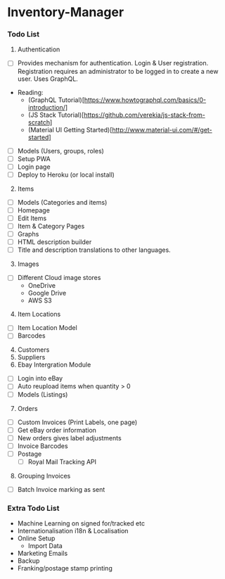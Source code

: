 # Inventory-Manager

### Todo List
1. Authentication
  - [ ] Provides mechanism for authentication. Login & User registration. Registration requires an administrator to be logged in to create a new user. Uses GraphQL.
  - Reading:
    - (GraphQL Tutorial)[https://www.howtographql.com/basics/0-introduction/]
    - (JS Stack Tutorial)[https://github.com/verekia/js-stack-from-scratch]
    - (Material UI Getting Started)[http://www.material-ui.com/#/get-started]
  - [ ] Models (Users, groups, roles)
  - [ ] Setup PWA
  - [ ] Login page
  - [ ] Deploy to Heroku (or local install)
2. Items
  - [ ] Models (Categories and items)
  - [ ] Homepage
  - [ ] Edit Items
  - [ ] Item & Category Pages
  - [ ] Graphs
  - [ ] HTML description builder
  - [ ] Title and description translations to other languages. 
3. Images
  - [ ] Different Cloud image stores
    - OneDrive
    - Google Drive
    - AWS S3
4. Item Locations
  - [ ] Item Location Model
  - [ ] Barcodes
4. Customers
5. Suppliers
6. Ebay Intergration Module
  - [ ] Login into eBay
  - [ ] Auto reupload items when quantity > 0
  - [ ] Models (Listings)
7. Orders
  - [ ] Custom Invoices (Print Labels, one page)
  - [ ] Get eBay order information
  - [ ] New orders gives label adjustments
  - [ ] Invoice Barcodes
  - [ ] Postage
    - [ ] Royal Mail Tracking API
8. Grouping Invoices
  - [ ] Batch Invoice marking as sent
  

### Extra Todo List
- Machine Learning on signed for/tracked etc
- Internationalisation i18n & Localisation
- Online Setup
  - Import Data
- Marketing Emails
- Backup
- Franking/postage stamp printing
